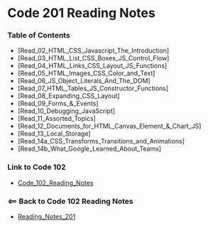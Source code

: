 # Code 201 Reading Notes


### Table of Contents
- [Read_02_HTML_CSS_Javascript_The_Introduction]
- [Read_03_HTML_List_CSS_Boxes_JS_Control_Flow]
- [Read_04_HTML_Links_CSS_Layout_JS_Functions]
- [Read_05_HTML_Images_CSS_Color_and_Text]
- [Read_06_JS_Object_Literals_And_The_DOM]
- [Read_07_HTML_Tables_JS_Constructor_Functions]
- [Read_08_Expanding_CSS_Layout]
- [Read_09_Forms_&_Events]
- [Read_10_Debugging_JavaScript]
- [Read_11_Assorted_Topics]
- [Read_12_Documents_for_HTML_Canvas_Element_&_Chart_JS]
- [Read_13_Local_Storage]
- [Read_14a_CSS_Transforms_Transitions_and_Animations]
- [Read_14b_What_Google_Learned_About_Teams]

### Link to Code 102
- [Code_102_Reading_Notes](https://github.com/JTaisey389/reading-notes.git)

### <== Back to Code 102 Reading Notes
- [Reading_Notes_201](https://github.com/JTaisey389/reading-notes201.md.git)